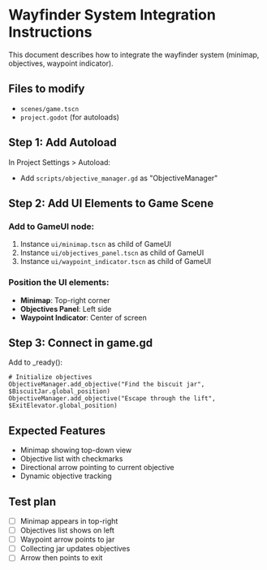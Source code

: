# Wayfinder System Integration Instructions

This document describes how to integrate the wayfinder system (minimap, objectives, waypoint indicator).

## Files to modify
- `scenes/game.tscn`
- `project.godot` (for autoloads)

## Step 1: Add Autoload
In Project Settings > Autoload:
- Add `scripts/objective_manager.gd` as "ObjectiveManager"

## Step 2: Add UI Elements to Game Scene

### Add to GameUI node:
1. Instance `ui/minimap.tscn` as child of GameUI
2. Instance `ui/objectives_panel.tscn` as child of GameUI  
3. Instance `ui/waypoint_indicator.tscn` as child of GameUI

### Position the UI elements:
- **Minimap**: Top-right corner
- **Objectives Panel**: Left side
- **Waypoint Indicator**: Center of screen

## Step 3: Connect in game.gd

Add to _ready():
```gdscript
# Initialize objectives
ObjectiveManager.add_objective("Find the biscuit jar", $BiscuitJar.global_position)
ObjectiveManager.add_objective("Escape through the lift", $ExitElevator.global_position)
```

## Expected Features
- Minimap showing top-down view
- Objective list with checkmarks
- Directional arrow pointing to current objective
- Dynamic objective tracking

## Test plan
- [ ] Minimap appears in top-right
- [ ] Objectives list shows on left
- [ ] Waypoint arrow points to jar
- [ ] Collecting jar updates objectives
- [ ] Arrow then points to exit